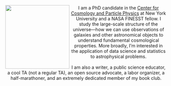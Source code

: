 <section id="main" class="container">
<section class="box special features">
    <header class="major">
    <p> <img src="{{ '/images/headshot.jpg' | relative_url }}" alt="" align="left" width="200"> I am a PhD candidate in the <a href="https://cosmo.nyu.edu" target="_blank">Center for Cosmology and Particle Physics</a> at New York University and a NASA FINESST fellow. I study the large-scale structure of the universe—how we can use observations of galaxies and other astronomical objects to understand fundamental cosmological properties. More broadly, I’m interested in the application of data science and statistics to astrophysical problems.
    <br>
    <br>
    I am also a writer, a public science educator, a cool TA (not a regular TA), an open source advocate, a labor organizer, a half-marathoner, and an extremely dedicated member of my book club.</p>
    </header>
</section>
